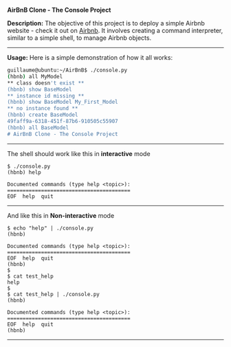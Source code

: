 **AirBnB Clone - The Console Project**

**Description:**
The objective of this project is to deploy a simple Airbnb website - check it out on [Airbnb](https://www.airbnb.com/). It involves creating a command interpreter, similar to a simple shell, to manage Airbnb objects.

---

**Usage:**
Here is a simple demonstration of how it all works:

```bash
guillaume@ubuntu:~/AirBnB$ ./console.py
(hbnb) all MyModel
** class doesn't exist **
(hbnb) show BaseModel
** instance id missing **
(hbnb) show BaseModel My_First_Model
** no instance found **
(hbnb) create BaseModel
49faff9a-6318-451f-87b6-910505c55907
(hbnb) all BaseModel
# AirBnB Clone - The Console Project
```
---
The shell should work like this in **interactive** mode
```
$ ./console.py
(hbnb) help

Documented commands (type help <topic>):
========================================
EOF  help  quit

```
---
And like this in **Non-interactive** mode
```
$ echo "help" | ./console.py
(hbnb)

Documented commands (type help <topic>):
========================================
EOF  help  quit
(hbnb) 
$
$ cat test_help
help
$
$ cat test_help | ./console.py
(hbnb)

Documented commands (type help <topic>):
========================================
EOF  help  quit
(hbnb) 
```
---

